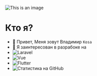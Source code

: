 ![This is an image](https://sun9-79.userapi.com/s/v1/if2/_Gm-BTrZUKEjb2jz7eWTSpS0QrESACEkkLs7j1V92b5EwvNS-D-R2oFsLQCE7_uPBC1vi9k1Es0AdagJClqInYFc.jpg?size=2120x352&quality=96&type=album)


# Кто я?
- 👋 Привет, Меня зовут Владимир ```Kosa```
- 👀 Я заинтересован в разрабоке на
- ![Laravel](https://img.shields.io/badge/-Laravel-000000?style=for-the-badge&logo=Laravel)
- ![Vue](https://img.shields.io/badge/-Vue.Js-000000?style=for-the-badge&logo=Vue.js)
- ![Flutter](https://img.shields.io/badge/-Flutter-000000?style=for-the-badge&logo=Flutter)
- ![Статистика на GitHub](https://github-readme-stats.vercel.app/api?username=vova641&show_icons=true&theme=radical)


<!---
vova641/vova641 is a ✨ special ✨ repository because its `README.md` (this file) appears on your GitHub profile.
You can click the Preview link to take a look at your changes.
--->
